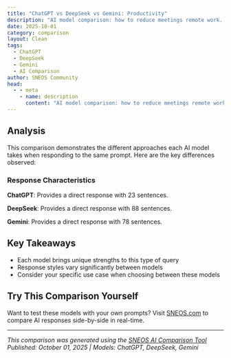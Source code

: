 ```yaml
---
title: "ChatGPT vs DeepSeek vs Gemini: Productivity"
description: "AI model comparison: how to reduce meetings remote work..."
date: 2025-10-01
category: comparison
layout: Clean
tags:
  - ChatGPT
  - DeepSeek
  - Gemini
  - AI Comparison
author: SNEOS Community
head:
  - - meta
    - name: description
      content: "AI model comparison: how to reduce meetings remote work..."
---
```


<ChatComparison
  title="ChatGPT vs DeepSeek vs Gemini: Productivity"
  prompt="how to reduce meetings remote work"
  :responses='{
    "ChatGPT": "Reducing meetings in a remote work environment can help improve productivity and minimize unnecessary interruptions. Here are some strategies to achieve this:\n\n1. **Assess Meeting Necessity**\n   - Before scheduling, ask if a meeting is truly needed or if the issue can be resolved via email, chat, or collaborative documents.\n\n2. **Set Clear Agendas**\n   - Have a clear agenda shared in advance. This keeps meetings focused and reduces time spent on off-topic discussions.\n\n3. **Use Asynchronous Communication**\n   - Encourage using tools like Slack, Microsoft Teams, or project management platforms for updates and quick questions instead of meetings.\n\n4. **Limit Meeting Duration and Frequency**\n   - Keep meetings short (e.g., 15-30 minutes) and schedule them only as often as necessary.\n\n5. **Consolidate Meetings**\n   - Combine related topics into a single meeting rather than holding multiple separate ones.\n\n6. **Establish \u0022No Meeting\u0022 Times or Days**\n   - Set blocks of time or entire days where no meetings are scheduled to allow for focused work.\n\n7. **Empower Decision-Making Without Meetings**\n   - Encourage team members to make decisions independently when possible, reducing the need for group discussions.\n\n8. **Use Collaborative Tools**\n   - Tools like Google Docs, Notion, or Miro can help teams work together without requiring synchronous meetings.\n\n9. **Regularly Review Meeting Effectiveness**\n   - Periodically assess if recurring meetings are still necessary and adjust accordingly.\n\nImplementing these steps can help streamline communication and reduce the number of unnecessary meetings while maintaining effective collaboration in remote teams.",
    "DeepSeek": "Of course. Reducing meetings in a remote work environment is a common and critical challenge. Excessive meetings are a major drain on productivity, focus, and morale.\n\nThe goal isn\u0027t to eliminate collaboration, but to make it more intentional, effective, and respectful of \u0022deep work\u0022 time.\n\nHere is a comprehensive guide on how to reduce meetings in a remote setting, broken down into strategies for leaders, teams, and individuals.\n\n---\n\n### Part 1: Cultural \u0026 Process Shifts (For Leaders \u0026 Teams)\n\nThese are foundational changes that require buy-in from the top but benefit everyone.\n\n#### 1. Establish a \u0022No-Meeting\u0022 Block\n*   **What it is:** Designate one or two blocks of time each week (e.g., \u0022No-Meeting Wednesdays\u0022 or \u0022Focus Mornings from 9-12\u0022) where no meetings can be scheduled.\n*   **Why it works:** It guarantees uninterrupted time for deep, focused work. This single change can dramatically boost productivity and reduce the need to \u0022catch up\u0022 after a fragmented day.\n\n#### 2. Implement a \u0022Meeting Budget\u0022\n*   **What it is:** Set a cap on the total number of hours per week a team or individual can spend in meetings. For example, a team might have a 10-hour meeting budget per person per week.\n*   **Why it works:** It forces prioritization. When you have a budget, you\u0027re forced to ask, \u0022Is this meeting the best use of our limited \u0027meeting time\u0027?\u0022\n\n#### 3. Default to Asynchronous Communication (Async First)\n*   **What it is:** Make written communication (in tools like Slack, Microsoft Teams, or Loom) the default. Assume a meeting is the *last* resort, not the first.\n*   **How to do it:**\n    *   **Document First:** Before scheduling a meeting, write a brief document outlining the problem, context, and proposed solutions.\n    *   **Use Loom/Vidyard:** For complex explanations, send a short video screen share. It\u2019s faster than typing and more personal than text.\n    *   **Create Clear Channels:** Use dedicated channels for projects so information is searchable and available to all, not locked in a meeting room.\n\n#### 4. Ruthlessly Re-evaluate Recurring Meetings\n*   **What it is:** Don\u0027t let recurring meetings live on autopilot. Periodically (e.g., quarterly), ask for every recurring meeting:\n    *   Is this meeting still necessary?\n    *   Can we reduce the frequency (from weekly to bi-weekly)?\n    *   Can we shorten the duration (from 60 to 30 minutes)?\n    *   Can we reduce the attendee list?\n*   **Why it works:** It kills \u0022zombie meetings\u0022 that continue out of habit rather than necessity.\n\n---\n\n### Part 2: Making the Meetings You *Do* Have More Effective\n\nWhen a meeting is truly necessary, make it count. This builds a culture of respect for time and reduces the desire to schedule unnecessary ones.\n\n#### 1. Enforce a Clear Purpose and Agenda\n*   **Rule:** No agenda, no meeting. The meeting invite must state:\n    *   **The Single Goal:** What is the one decision or outcome we need by the end of this meeting? (e.g., \u0022Decide on Q3 marketing slogan.\u0022)\n    *   **The Agenda:** A clear list of topics with time allocations.\n    *   **Pre-Work:** Any documents, data, or thoughts attendees must review *before* the meeting.\n\n#### 2. Shorten Default Meeting Length\n*   **What it is:** Change your calendar settings. Instead of default 30- or 60-minute meetings, try **25 or 50 minutes**. This creates a natural buffer between calls and prevents back-to-back burnout.\n*   **The \u0022Power\u0022 Version:** Try a **15-minute \u0022stand-up\u0022** for daily syncs. The time constraint forces focus.\n\n#### 3. Sharply Define Roles\n*   **Facilitator:** Runs the meeting, keeps it on agenda and on time.\n*   **Note-Taker:** Documents decisions, action items, and owners.\n*   **Timekeeper:** Helps the facilitator keep to the timeboxes.\n\n#### 4. End with Action Items \u0026 Owners\n*   The last 5 minutes of every meeting should be dedicated to answering: \u0022Who is doing what, and by when?\u0022\n*   The note-taker sends this out immediately after the meeting. This ensures the meeting resulted in tangible outcomes.\n\n---\n\n### Part 3: Practical Tactics for Individuals\n\nEven if your company culture is meeting-heavy, you can take control of your own calendar.\n\n#### 1. Master the Art of Declining\nPolitely declining is a superpower. You don\u0027t have to say \u0022no,\u0022 you can say:\n*   **\u0022I don\u0027t think I\u0027m the right person for this. Perhaps [Colleague\u0027s Name] would be a better fit?\u0022**\n*   **\u0022To respect the time of others, could you share the agenda and goal? I want to make sure my presence is necessary.\u0022**\n*   **\u0022I\u0027m in a deep work block during that time. Could you send me the recording/notes, or I can review the doc asynchronously?\u0022**\n\n#### 2. Block \u0022Focus Time\u0022 on Your Calendar\n*   Proactively block out chunks of your own calendar for \u0022Heads-Down Work,\u0022 \u0022Project X,\u0022 or \u0022Deep Focus.\u0022 Treat these blocks as unbreakable appointments with your most important work.\n\n#### 3. Propose an Alternative\nWhen you get a meeting invite, suggest a more efficient path:\n*   **\u0022Thanks for setting this up. To save everyone\u0027s time, I\u0027ve jotted down my thoughts in this doc. Can you and the team review and add comments? We can always sync live if there are unresolved questions.\u0022**\n*   **\u0022Would a 5-minute DM/Slack call solve this instead of a formal meeting?\u0022**\n\n#### 4. Ask to be an Optional Attendee\n*   If you only need to be present for one part of a meeting, ask the organizer if you can be marked as \u0022Optional\u0022 and dial in for just your specific segment.\n\n---\n\n### Quick Checklist: The \u0022Meeting Justification\u0022 Test\n\nBefore you schedule *any* meeting, ask these questions:\n\n*   \u2705 **Is this interactive?** (If it\u0027s a one-way broadcast, send a memo or recording instead.)\n*   \u2705 **Is now the right time?** (Do we have the necessary information to make a decision?)\n*   \u2705 **What\u0027s the specific goal?** (Can I state the desired outcome in one sentence?)\n*   \u2705 **Who *really* needs to be there?** (More than 7 people often reduces effectiveness.)\n*   \u2705 **Can this be solved asynchronously?** (Slack, Loom, Document with comments?)\n\nBy implementing these strategies, you can shift your remote work culture from one of constant interruption to one of empowered, focused, and intentional collaboration.",
    "Gemini": "Remote work can be plagued by excessive meetings, but with a deliberate approach, you can significantly reduce their frequency and improve their effectiveness. Here\u0027s how:\n\n**1. Audit Existing Meetings:**\n\n*   **Track Meeting Time:**  Monitor how much time is spent in meetings across the team and individual levels.  This reveals the scope of the problem and where to focus your efforts.\n*   **Assess Meeting Purpose \u0026 Value:**  For each recurring meeting, ask:\n    *   What is the *precise* goal of this meeting?\n    *   What decisions are made or actions result from this meeting?\n    *   Who *absolutely needs* to be there for the meeting to be successful?\n    *   What would happen if this meeting didn\u0027t exist?  (Be honest!)\n*   **Collect Feedback:**  Anonymously survey team members about their meeting experiences. Ask:\n    *   Are meetings productive?\n    *   Do meetings start and end on time?\n    *   Is there a clear agenda?\n    *   Do you feel you can contribute meaningfully?\n    *   Are there too many attendees?\n    *   Are some meetings unnecessary?\n\n**2. Promote Asynchronous Communication:**\n\n*   **Embrace Documentation:**  Document processes, decisions, and project updates in a central, searchable location (e.g., a wiki, shared document repository, project management tool).  This reduces the need for meetings to provide basic information.\n*   **Use Project Management Tools:**  Tools like Asana, Trello, Jira, Monday.com help track tasks, assign responsibilities, and communicate progress without needing real-time meetings.\n*   **Leverage Collaboration Platforms:**  Use platforms like Slack, Microsoft Teams, or Google Workspace for quick questions, updates, and discussions.  Establish clear channels for different topics to avoid overwhelming team members.\n*   **Encourage Written Updates:**  Implement daily or weekly written status updates that are shared across the team.  This allows people to stay informed on their own time.\n*   **Record Video Updates:**  Instead of a live meeting to share information, record a short video update.  People can watch it when convenient and rewatch if needed.  Tools like Loom or Vidyard are excellent for this.\n\n**3. Optimize Meetings When They Are Necessary:**\n\n*   **Clear Agenda and Objectives:**  Every meeting should have a well-defined agenda circulated *well in advance* (at least 24 hours).  State the specific objective(s) the meeting is intended to achieve.  Include estimated time for each topic.\n*   **Assign a Facilitator:**  The facilitator is responsible for keeping the meeting on track, ensuring everyone has a chance to speak, and managing time effectively.\n*   **Invite Only Essential Attendees:**  Ruthlessly limit the number of attendees.  Consider who *needs* to be part of the decision-making process or provide critical input.  Others can receive a summary afterward.\n*   **Set a Strict Time Limit:**  Adhere to the scheduled end time, even if not all topics are covered.  Defer remaining topics to a follow-up meeting or asynchronous communication. Shorter meetings force efficiency.\n*   **Start and End on Time:**  Respect everyone\u0027s time by starting and ending meetings punctually.  Acknowledge and address latecomers quickly without derailing the meeting.\n*   **Use Visual Aids:**  Screenshares, presentations, and whiteboards can help clarify information and keep attendees engaged.\n*   **Encourage Active Participation:**  Actively solicit input from participants and create a safe space for dissenting opinions.  Use polls, quizzes, or interactive elements to keep people engaged.\n*   **Record Meetings (When Appropriate):**  Recording meetings allows absentees to catch up and participants to review key points later.  Be sure to inform everyone that the meeting is being recorded.\n*   **Action Items and Follow-Up:**  Clearly define action items with assigned owners and deadlines.  Send out a summary of key decisions and action items after the meeting.\n\n**4. Establish Meeting Guidelines \u0026 Etiquette for Remote Work:**\n\n*   **Communicate Expectations:**  Clearly define expectations for meeting participation, preparation, and etiquette (e.g., muting when not speaking, using video if bandwidth allows, avoiding distractions).\n*   **Designated Meeting-Free Time:**  Consider designating specific blocks of time as \u0022meeting-free\u0022 to allow employees to focus on individual work.\n*   **Encourage \u0022Walking Meetings\u0022:**  If appropriate, encourage team members to participate in meetings while taking a walk outside (using headphones).  This can improve focus and well-being.\n*   **Video On/Off Policy:**  Decide as a team whether video is required for all meetings, some meetings, or none.  Consider individual preferences and bandwidth limitations.\n*   **Breaks During Long Meetings:**  For meetings longer than 60 minutes, schedule short breaks to allow people to stretch, grab a drink, or clear their heads.\n*   **Training on Effective Remote Communication:**  Provide training to team members on best practices for asynchronous communication, meeting facilitation, and remote collaboration.\n\n**5. Foster a Culture of Transparency and Open Communication:**\n\n*   **Encourage Proactive Communication:**  Promote a culture where team members feel comfortable sharing information, asking questions, and raising concerns openly, even outside of meetings.\n*   **Lead by Example:**  Managers and leaders should demonstrate effective asynchronous communication, prioritize focused work time, and adhere to meeting guidelines.\n*   **Trust Your Team:**  Trust team members to manage their time effectively and communicate proactively about their progress and challenges.\n*   **Regular Retrospectives:**  Hold regular retrospectives to discuss what\u0027s working well with communication and meetings and what can be improved.\n\n**Key Considerations:**\n\n*   **Company Culture:**  The most effective approach will depend on your company culture.  Some organizations are highly meeting-centric, while others are more asynchronous by default.\n*   **Team Dynamics:**  Consider the specific needs and preferences of your team.  Some teams may thrive on frequent, informal check-ins, while others prefer more independent work.\n*   **Individual Preferences:**  Be mindful of individual preferences for communication and collaboration.  Some people may prefer real-time interaction, while others prefer asynchronous methods.\n*   **Tool Selection:**  Choose the right tools for your team\u0027s needs.  Ensure everyone has access to the necessary technology and is trained on how to use it effectively.\n*   **Experiment and Iterate:**  Don\u0027t be afraid to experiment with different approaches and iterate based on feedback and results.  The key is to find what works best for your team and your organization.\n\nBy implementing these strategies, you can significantly reduce unnecessary meetings, improve the effectiveness of necessary ones, and create a more productive and fulfilling remote work environment. Remember to continuously evaluate and adjust your approach as needed.\n"
  }'
  published-date="16:17"
/>

## Analysis

This comparison demonstrates the different approaches each AI model takes when responding to the same prompt. Here are the key differences observed:

### Response Characteristics

**ChatGPT**: Provides a direct response with 23 sentences. 

**DeepSeek**: Provides a direct response with 88 sentences. 

**Gemini**: Provides a direct response with 78 sentences. 

## Key Takeaways

- Each model brings unique strengths to this type of query
- Response styles vary significantly between models
- Consider your specific use case when choosing between these models

## Try This Comparison Yourself

Want to test these models with your own prompts? Visit [SNEOS.com](https://sneos.com) to compare AI responses side-by-side in real-time.

---

*This comparison was generated using the [SNEOS AI Comparison Tool](https://sneos.com)*
*Published: October 01, 2025 | Models: ChatGPT, DeepSeek, Gemini*
